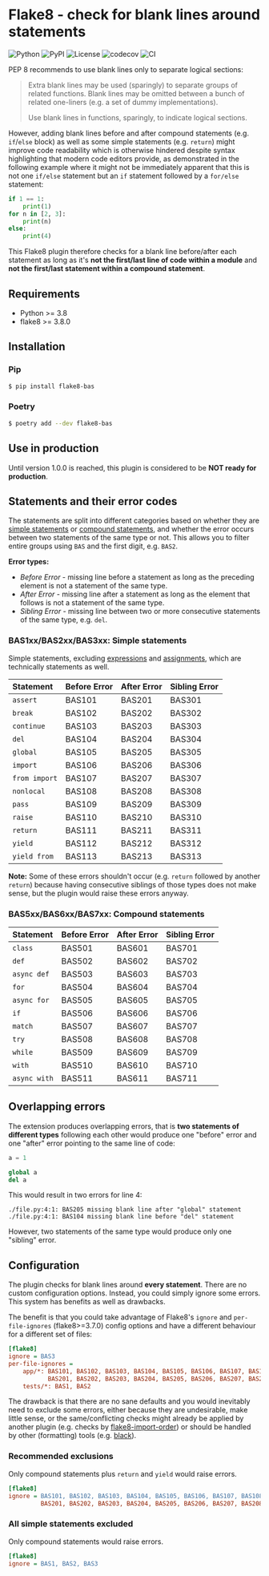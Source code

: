 # Flake8 - check for blank lines around statements

![Python](https://img.shields.io/badge/Python-3.8+-blue?logo=python&logoColor=white)
![PyPI](https://img.shields.io/pypi/v/flake8-bas.svg?label=PyPI&logo=PyPI&logoColor=white)
![License](https://img.shields.io/badge/License-MIT-blue?logo=opensourceinitiative&logoColor=white)
![codecov](https://codecov.io/gh/ts-mk/flake8-bas/branch/master/graph/badge.svg?token=PI2I083V09)
![CI](https://github.com/ts-mk/flake8-bas/actions/workflows/tests.yml/badge.svg)

PEP 8 recommends to use blank lines only to separate logical sections:

> Extra blank lines may be used (sparingly) to separate groups of related functions. Blank lines may be omitted between
> a bunch of related one-liners (e.g. a set of dummy implementations).
>
> Use blank lines in functions, sparingly, to indicate logical sections.

However, adding blank lines before and after compound statements (e.g. `if`/`else` block) as well as some simple
statements (e.g. `return`) might improve code readability which is otherwise hindered despite syntax highlighting that
modern code editors provide, as demonstrated in the following example where it might not be immediately apparent that
this is not one `if/else` statement but an `if` statement followed by a `for/else` statement:

```python
if 1 == 1:
    print(1)
for n in [2, 3]:
    print(n)
else:
    print(4)
```

This Flake8 plugin therefore checks for a blank line before/after each statement as long as it's **not the first/last
line of code within a module** and **not the first/last statement within a compound statement**.


## Requirements

* Python >= 3.8
* flake8 >= 3.8.0


## Installation

### Pip

```bash
$ pip install flake8-bas
```

### Poetry

```bash
$ poetry add --dev flake8-bas
```


## Use in production

Until version 1.0.0 is reached, this plugin is considered to be **NOT ready for production**.


## Statements and their error codes

The statements are split into different categories based on whether they are
[simple statements](https://docs.python.org/3.11/reference/simple_stmts.html) or
[compound statements](https://docs.python.org/3.11/reference/compound_stmts.html), and whether the error occurs between
two statements of the same type or not. This allows you to filter entire groups using `BAS` and the first digit,
e.g. `BAS2`.

**Error types:**

* *Before Error* - missing line before a statement as long as the preceding element is not a statement of the same type.
* *After Error* - missing line after a statement as long as the element that follows is not a statement of the same
type.
* *Sibling Error* - missing line between two or more consecutive statements of the same type, e.g. `del`.

### BAS1xx/BAS2xx/BAS3xx: Simple statements

Simple statements, excluding
[expressions](https://docs.python.org/3.11/reference/simple_stmts.html#expression-statements) and
[assignments](https://docs.python.org/3.11/reference/simple_stmts.html#assignment-statements), which are technically
statements as well.

| Statement         | Before Error | After Error | Sibling Error |
|:------------------|:-------------|:------------|:--------------|
| `assert`          | BAS101       | BAS201      | BAS301        |
| `break`           | BAS102       | BAS202      | BAS302        |
| `continue`        | BAS103       | BAS203      | BAS303        |
| `del`             | BAS104       | BAS204      | BAS304        |
| `global`          | BAS105       | BAS205      | BAS305        |
| `import`          | BAS106       | BAS206      | BAS306        |
| `from import`     | BAS107       | BAS207      | BAS307        |
| `nonlocal`        | BAS108       | BAS208      | BAS308        |
| `pass`            | BAS109       | BAS209      | BAS309        |
| `raise`           | BAS110       | BAS210      | BAS310        |
| `return`          | BAS111       | BAS211      | BAS311        |
| `yield`           | BAS112       | BAS212      | BAS312        |
| `yield from`      | BAS113       | BAS213      | BAS313        |

**Note:** Some of these errors shouldn't occur (e.g. `return` followed by another `return`) because having consecutive
siblings of those types does not make sense, but the plugin would raise these errors anyway.

### BAS5xx/BAS6xx/BAS7xx: Compound statements

| Statement    | Before Error | After Error | Sibling Error |
|:-------------|:-------------|:------------|:--------------|
| `class`      | BAS501       | BAS601      | BAS701        |
| `def`        | BAS502       | BAS602      | BAS702        |
| `async def`  | BAS503       | BAS603      | BAS703        |
| `for`        | BAS504       | BAS604      | BAS704        |
| `async for`  | BAS505       | BAS605      | BAS705        |
| `if`         | BAS506       | BAS606      | BAS706        |
| `match`      | BAS507       | BAS607      | BAS707        |
| `try`        | BAS508       | BAS608      | BAS708        |
| `while`      | BAS509       | BAS609      | BAS709        |
| `with`       | BAS510       | BAS610      | BAS710        |
| `async with` | BAS511       | BAS611      | BAS711        |


## Overlapping errors

The extension produces overlapping errors, that is **two statements of different types** following each other would
produce one "before" error and one "after" error pointing to the same line of code:

```python
a = 1

global a
del a
```

This would result in two errors for line 4:

```text
./file.py:4:1: BAS205 missing blank line after "global" statement
./file.py:4:1: BAS104 missing blank line before "del" statement
```

However, two statements of the same type would produce only one "sibling" error.

## Configuration

The plugin checks for blank lines around **every statement**. There are no custom configuration options. Instead, you
could simply ignore some errors. This system has benefits as well as drawbacks.

The benefit is that you could take advantage of Flake8's `ignore` and `per-file-ignores` (flake8>=3.7.0) config options
and have a different behaviour for a different set of files:

```ini
[flake8]
ignore = BAS3
per-file-ignores =
    app/*: BAS101, BAS102, BAS103, BAS104, BAS105, BAS106, BAS107, BAS108, BAS109, BAS110,
           BAS201, BAS202, BAS203, BAS204, BAS205, BAS206, BAS207, BAS208, BAS209, BAS210
    tests/*: BAS1, BAS2
```

The drawback is that there are no sane defaults and you would inevitably need to exclude some errors, either because
they are undesirable, make little sense, or the same/conflicting checks might already be applied by another plugin (e.g.
checks by [flake8-import-order](https://github.com/PyCQA/flake8-import-order)) or should be handled by other
(formatting) tools (e.g. [black](https://github.com/psf/black)).

### Recommended exclusions

Only compound statements plus `return` and `yield` would raise errors.

```ini
[flake8]
ignore = BAS101, BAS102, BAS103, BAS104, BAS105, BAS106, BAS107, BAS108, BAS109, BAS110,
         BAS201, BAS202, BAS203, BAS204, BAS205, BAS206, BAS207, BAS208, BAS209, BAS210, BAS3
```

### All simple statements excluded

Only compound statements would raise errors.

```ini
[flake8]
ignore = BAS1, BAS2, BAS3
```
